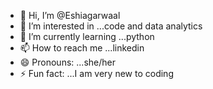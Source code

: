 - 👋 Hi, I’m @Eshiagarwaal
- 👀 I’m interested in ...code and data analytics
- 🌱 I’m currently learning ...python
- 📫 How to reach me ...linkedin
- 😄 Pronouns: ...she/her
- ⚡ Fun fact: ...I am very new to coding

<!---
Eshiagarwaal/Eshiagarwaal is a ✨ special ✨ repository because its `README.md` (this file) appears on your GitHub profile.
You can click the Preview link to take a look at your changes.
--->
